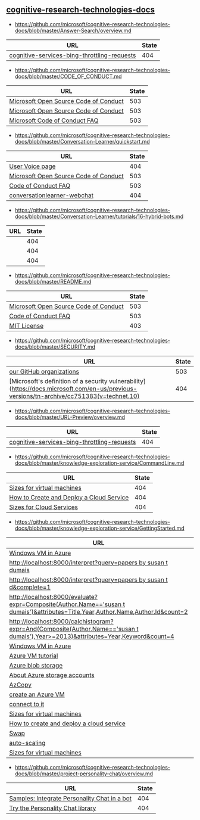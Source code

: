 
## [cognitive-research-technologies-docs](https://github.com/microsoft/cognitive-research-technologies-docs)
* https://github.com/microsoft/cognitive-research-technologies-docs/blob/master/Answer-Search/overview.md

| URL | State |
| --- | --- |
| [cognitive-services-bing-throttling-requests](../../../../includes/cognitive-services-bing-throttling-requests.md) | 404 |

* https://github.com/microsoft/cognitive-research-technologies-docs/blob/master/CODE_OF_CONDUCT.md

| URL | State |
| --- | --- |
| [Microsoft Open Source Code of Conduct](https://opensource.microsoft.com/codeofconduct/) | 503 |
| [Microsoft Open Source Code of Conduct](https://opensource.microsoft.com/codeofconduct/) | 503 |
| [Microsoft Code of Conduct FAQ](https://opensource.microsoft.com/codeofconduct/faq/) | 503 |

* https://github.com/microsoft/cognitive-research-technologies-docs/blob/master/Conversation-Learner/quickstart.md

| URL | State |
| --- | --- |
| [User Voice page](https://aka.ms/conversation-learner-uservoice) | 404 |
| [Microsoft Open Source Code of Conduct](https://opensource.microsoft.com/codeofconduct/) | 503 |
| [Code of Conduct FAQ](https://opensource.microsoft.com/codeofconduct/faq/) | 503 |
| [conversationlearner-webchat](https://github.com/Microsoft/ConversationLearner-WebChat) | 404 |

* https://github.com/microsoft/cognitive-research-technologies-docs/blob/master/Conversation-Learner/tutorials/16-hybrid-bots.md

| URL | State |
| --- | --- |
| [](../media/tutorial17_sessionstart.PNG) | 404 |
| [](../media/tutorial17_sessionend.PNG) | 404 |
| [](../media/tutorial17_useConversationLearner.PNG) | 404 |

* https://github.com/microsoft/cognitive-research-technologies-docs/blob/master/README.md

| URL | State |
| --- | --- |
| [Microsoft Open Source Code of Conduct](https://opensource.microsoft.com/codeofconduct/) | 503 |
| [Code of Conduct FAQ](https://opensource.microsoft.com/codeofconduct/faq/) | 503 |
| [MIT License](https://opensource.org/licenses/MIT) | 403 |

* https://github.com/microsoft/cognitive-research-technologies-docs/blob/master/SECURITY.md

| URL | State |
| --- | --- |
| [our GitHub organizations](https://opensource.microsoft.com/) | 503 |
| [Microsoft's definition of a security vulnerability](https://docs.microsoft.com/en-us/previous-versions/tn-archive/cc751383(v=technet.10) | 404 |

* https://github.com/microsoft/cognitive-research-technologies-docs/blob/master/URL-Preview/overview.md

| URL | State |
| --- | --- |
| [cognitive-services-bing-throttling-requests](../../../../includes/cognitive-services-bing-throttling-requests.md) | 404 |

* https://github.com/microsoft/cognitive-research-technologies-docs/blob/master/knowledge-exploration-service/CommandLine.md

| URL | State |
| --- | --- |
| [Sizes for virtual machines](../../../articles/virtual-machines/virtual-machines-windows-sizes.md) | 404 |
| [How to Create and Deploy a Cloud Service](../../../articles/cloud-services/cloud-services-how-to-create-deploy-portal.md) | 404 |
| [Sizes for Cloud Services](../../../articles/cloud-services/cloud-services-sizes-specs.md) | 404 |

* https://github.com/microsoft/cognitive-research-technologies-docs/blob/master/knowledge-exploration-service/GettingStarted.md

| URL | State |
| --- | --- |
| [Windows VM in Azure](../../../articles/virtual-machines/windows/quick-create-portal.md) | 404 |
| [http://localhost:8000/interpret?query=papers by susan t dumais](http://localhost:8000/interpret?query=papers%20by%20susan%20t%20dumais) | 0 |
| [http://localhost:8000/interpret?query=papers by susan t d&complete=1](http://localhost:8000/interpret?query=papers%20by%20susan%20t%20d&complete=1) | 0 |
| [http://localhost:8000/evaluate?expr=Composite(Author.Name=='susan t dumais')&attributes=Title,Year,Author.Name,Author.Id&count=2](http://localhost:8000/evaluate?expr=Composite%28Author.Name==%27susan%20t%20dumais%27%29&attributes=Title,Year,Author.Name,Author.Id&count=2) | 0 |
| [http://localhost:8000/calchistogram?expr=And(Composite(Author.Name=='susan t dumais'),Year>=2013)&attributes=Year,Keyword&count=4](http://localhost:8000/calchistogram?expr=And%28Composite%28Author.Name=='susan%20t%20dumais'%29,Year>=2013%29&attributes=Year,Keyword&count=4) | 0 |
| [Windows VM in Azure](../../../articles/virtual-machines/windows/quick-create-portal.md) | 404 |
| [Azure VM tutorial](../../../articles/virtual-machines/windows/quick-create-portal.md) | 404 |
| [Azure blob storage](../../storage/blobs/storage-dotnet-how-to-use-blobs.md) | 404 |
| [About Azure storage accounts](../../storage/common/storage-create-storage-account.md) | 404 |
| [AzCopy](../../storage/common/storage-use-azcopy.md) | 404 |
| [create an Azure VM](../../../articles/virtual-machines/windows/quick-create-portal.md) | 404 |
| [connect to it](../../../articles/virtual-machines/windows/quick-create-portal.md#connect-to-virtual-machine) | 404 |
| [Sizes for virtual machines](../../../articles/virtual-machines/virtual-machines-windows-sizes.md) | 404 |
| [How to create and deploy a cloud service](../../../articles/cloud-services/cloud-services-how-to-create-deploy-portal.md) | 404 |
| [Swap](../../../articles/cloud-services/cloud-services-nodejs-stage-application.md) | 404 |
| [auto-scaling](../../../articles/cloud-services/cloud-services-how-to-scale-portal.md) | 404 |
| [Sizes for virtual machines](../../../articles/virtual-machines/virtual-machines-windows-sizes.md) | 404 |

* https://github.com/microsoft/cognitive-research-technologies-docs/blob/master/project-personality-chat/overview.md

| URL | State |
| --- | --- |
| [Samples: Integrate Personality Chat in a bot](https://github.com/Microsoft/BotBuilder-PersonalityChat/) | 404 |
| [Try the Personality Chat library](https://github.com/Microsoft/BotBuilder-PersonalityChat/tree/master/CSharp) | 404 |
